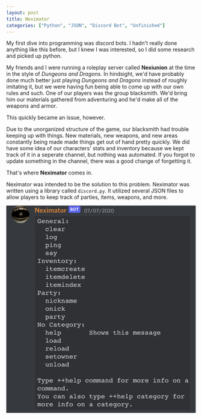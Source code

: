 ```yaml
---
layout: post
title: Neximator
categories: ["Python", "JSON", "Discord Bot", "Unfinished"]
---
```

My first dive into programming was discord bots.  I hadn't really done anything like this before, but I knew I was interested, so I did some research and picked up python.

My friends and I were running a roleplay server called **Nexiunion** at the time in the style of *Dungeons and Dragons*.  In hindsight, we'd have probably done much better just playing *Dungeons and Dragons* instead of roughly imitating it, but we were having fun being able to come up with our own rules and such.  One of our players was the group blacksmith.  We'd bring him our materials gathered from adventuring and he'd make all of the weapons and armor.

This quickly became an issue, however.

Due to the unorganized structure of the game, our blacksmith had trouble keeping up with things.  New materials, new weapons, and new areas constantly being made made things get out of hand pretty quickly.  We did have some idea of our characters' stats and inventory because we kept track of it in a seperate channel, but nothing was automated.  If you forgot to update something in the channel, there was a good change of forgetting it.

That's where **Neximator** comes in.

Neximator was intended to be the solution to this problem.  Neximator was written using a library called `discord.py`.  It utilized several JSON files to allow players to keep track of parties, items, weapons, and more.

![Help Command - Neximator](/assets/img/neximator/image0.jpeg)